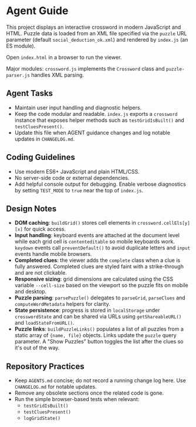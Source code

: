 # Agent Guide

This project displays an interactive crossword in modern JavaScript and HTML.
Puzzle data is loaded from an XML file specified via the `puzzle` URL parameter
(default `social_deduction_ok.xml`) and rendered by `index.js` (an ES module).

Open `index.html` in a browser to run the viewer.

Major modules: `crossword.js` implements the `Crossword` class and `puzzle-parser.js` handles XML parsing.
## Agent Tasks
- Maintain user input handling and diagnostic helpers.
- Keep the code modular and readable. `index.js` exports a `crossword` instance
  that exposes helper methods such as `testGridIsBuilt()` and
  `testCluesPresent()`.
- Update this file when AGENT guidance changes and log notable updates in
  `CHANGELOG.md`.

## Coding Guidelines
- Use modern ES6+ JavaScript and plain HTML/CSS.
- No server-side code or external dependencies.
- Add helpful console output for debugging. Enable verbose diagnostics by setting
  `TEST_MODE` to `true` near the top of `index.js`.

## Design Notes
- **DOM caching**: `buildGrid()` stores cell elements in
  `crossword.cellEls[y][x]` for quick access.
- **Input handling**: keyboard events are attached at the document level while
  each grid cell is `contenteditable` so mobile keyboards work. `keydown` events
  call `preventDefault()` to avoid duplicate letters and `input` events handle
  mobile browsers.
- **Completed clues**: the viewer adds the `complete` class when a clue is fully
  answered. Completed clues are styled faint with a strike-through and are not
  clickable.
- **Responsive sizing**: grid dimensions are calculated using the CSS variable
  `--cell-size` based on the viewport so the puzzle fits on mobile and desktop.
- **Puzzle parsing**: `parsePuzzle()` delegates to `parseGrid`, `parseClues`
  and `computeWordMetadata` helpers for clarity.
- **State persistence**: progress is stored in `localStorage` under
  `crosswordState` and can be shared via URLs using `getShareableURL()`
  and `loadStateFromURL()`.
- **Puzzle links**: `buildPuzzleLinks()` populates a list of all puzzles from a
  static array of `{name, file}` objects. Links update the `puzzle` query
  parameter. A "Show Puzzles" button toggles the list after the clues so it's
  out of the way.

## Repository Practices
- Keep `AGENTS.md` concise; do not record a running change log here.
  Use `CHANGELOG.md` for notable updates.
- Remove any obsolete sections once the related code is gone.
- Run the simple browser-based tests when relevant:
  - `testGridIsBuilt()`
  - `testCluesPresent()`
  - `logGridState()`

